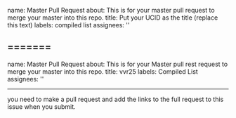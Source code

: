 
name: Master Pull Request
about: This is for your master pull request to merge your master into this repo.
title: Put your UCID as the title (replace this text)
labels: compiled list
assignees: ''


=======
---
name: Master Pull Request
about: This is for your Master pull rest request to merge your master into this repo.
title: vvr25
labels: Compiled List
assignees: ''

---

you need to make a pull request and add the links to the full request to this issue when you submit.

